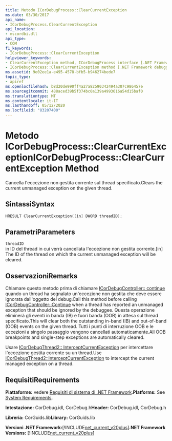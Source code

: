 ```yaml
---
title: Metodo ICorDebugProcess::ClearCurrentException
ms.date: 03/30/2017
api_name:
- ICorDebugProcess.ClearCurrentException
api_location:
- mscordbi.dll
api_type:
- COM
f1_keywords:
- ICorDebugProcess::ClearCurrentException
helpviewer_keywords:
- ClearCurrentException method, ICorDebugProcess interface [.NET Framework debugging]
- ICorDebugProcess::ClearCurrentException method [.NET Framework debugging]
ms.assetid: 9e02ee1a-e495-4578-bfb5-b946274bede7
topic_type:
- apiref
ms.openlocfilehash: b8d20de990ff4a27a82590342494a307c986457e
ms.sourcegitcommit: 488aced39b5f374bc0a139a4993616a54d15baf0
ms.translationtype: MT
ms.contentlocale: it-IT
ms.lasthandoff: 05/12/2020
ms.locfileid: "83207400"
---
```

# <a name="icordebugprocessclearcurrentexception-method"></a><span data-ttu-id="47d6b-102">Metodo ICorDebugProcess::ClearCurrentException</span><span class="sxs-lookup"><span data-stu-id="47d6b-102">ICorDebugProcess::ClearCurrentException Method</span></span>
<span data-ttu-id="47d6b-103">Cancella l'eccezione non gestita corrente sul thread specificato.</span><span class="sxs-lookup"><span data-stu-id="47d6b-103">Clears the current unmanaged exception on the given thread.</span></span>  
  
## <a name="syntax"></a><span data-ttu-id="47d6b-104">Sintassi</span><span class="sxs-lookup"><span data-stu-id="47d6b-104">Syntax</span></span>  
  
```cpp  
HRESULT ClearCurrentException([in] DWORD threadID);  
```  
  
## <a name="parameters"></a><span data-ttu-id="47d6b-105">Parametri</span><span class="sxs-lookup"><span data-stu-id="47d6b-105">Parameters</span></span>  
 `threadID`  
 <span data-ttu-id="47d6b-106">in ID del thread in cui verrà cancellata l'eccezione non gestita corrente.</span><span class="sxs-lookup"><span data-stu-id="47d6b-106">[in] The ID of the thread on which the current unmanaged exception will be cleared.</span></span>  
  
## <a name="remarks"></a><span data-ttu-id="47d6b-107">Osservazioni</span><span class="sxs-lookup"><span data-stu-id="47d6b-107">Remarks</span></span>  
 <span data-ttu-id="47d6b-108">Chiamare questo metodo prima di chiamare [ICorDebugController:: continue](icordebugcontroller-continue-method.md) quando un thread ha segnalato un'eccezione non gestita che deve essere ignorata dall'oggetto del debug.</span><span class="sxs-lookup"><span data-stu-id="47d6b-108">Call this method before calling [ICorDebugController::Continue](icordebugcontroller-continue-method.md) when a thread has reported an unmanaged exception that should be ignored by the debuggee.</span></span> <span data-ttu-id="47d6b-109">Questa operazione eliminerà gli eventi in banda (IB) e fuori banda (OOB) in attesa sul thread specificato.</span><span class="sxs-lookup"><span data-stu-id="47d6b-109">This will clear both the outstanding in-band (IB) and out-of-band (OOB) events on the given thread.</span></span> <span data-ttu-id="47d6b-110">Tutti i punti di interruzione OOB e le eccezioni a singolo passaggio vengono cancellati automaticamente.</span><span class="sxs-lookup"><span data-stu-id="47d6b-110">All OOB breakpoints and single-step exceptions are automatically cleared.</span></span>  
  
 <span data-ttu-id="47d6b-111">Usare [ICorDebugThread2:: InterceptCurrentException](icordebugthread2-interceptcurrentexception-method.md) per intercettare l'eccezione gestita corrente su un thread.</span><span class="sxs-lookup"><span data-stu-id="47d6b-111">Use [ICorDebugThread2::InterceptCurrentException](icordebugthread2-interceptcurrentexception-method.md) to intercept the current managed exception on a thread.</span></span>  
  
## <a name="requirements"></a><span data-ttu-id="47d6b-112">Requisiti</span><span class="sxs-lookup"><span data-stu-id="47d6b-112">Requirements</span></span>  
 <span data-ttu-id="47d6b-113">**Piattaforme:** vedere [Requisiti di sistema di .NET Framework](../../get-started/system-requirements.md).</span><span class="sxs-lookup"><span data-stu-id="47d6b-113">**Platforms:** See [System Requirements](../../get-started/system-requirements.md).</span></span>  
  
 <span data-ttu-id="47d6b-114">**Intestazione:** CorDebug.idl, CorDebug.h</span><span class="sxs-lookup"><span data-stu-id="47d6b-114">**Header:** CorDebug.idl, CorDebug.h</span></span>  
  
 <span data-ttu-id="47d6b-115">**Libreria:** CorGuids.lib</span><span class="sxs-lookup"><span data-stu-id="47d6b-115">**Library:** CorGuids.lib</span></span>  
  
 <span data-ttu-id="47d6b-116">**Versioni .NET Framework:**[!INCLUDE[net_current_v20plus](../../../../includes/net-current-v20plus-md.md)]</span><span class="sxs-lookup"><span data-stu-id="47d6b-116">**.NET Framework Versions:** [!INCLUDE[net_current_v20plus](../../../../includes/net-current-v20plus-md.md)]</span></span>
